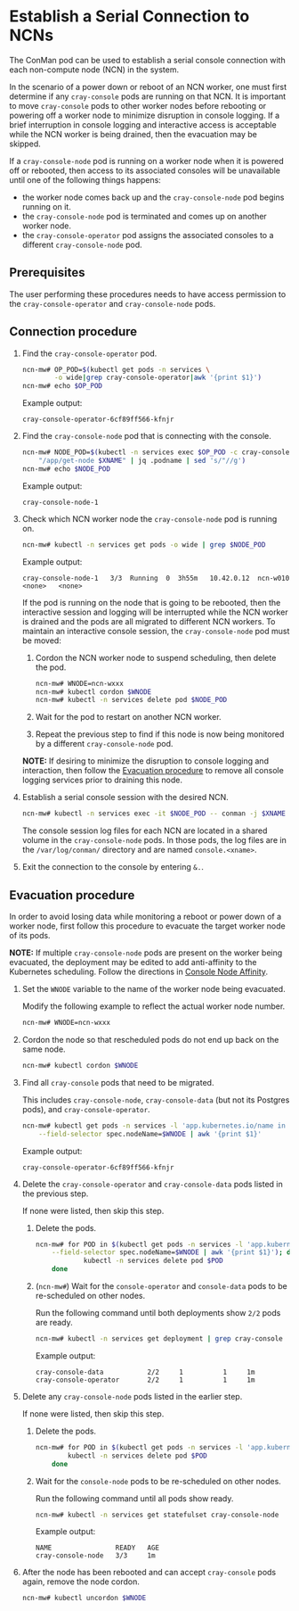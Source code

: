# Establish a Serial Connection to NCNs

The ConMan pod can be used to establish a serial console connection with each non-compute node (NCN) in the system.

In the scenario of a power down or reboot of an NCN worker, one must first determine if any `cray-console` pods
are running on that NCN. It is important to move `cray-console` pods to other worker nodes before rebooting or
powering off a worker node to minimize disruption in console logging. If a brief interruption in console logging
and interactive access is acceptable while the NCN worker is being drained, then the evacuation may be skipped.

If a `cray-console-node` pod is running on a worker node when it is powered off or rebooted, then access to its
associated consoles will be unavailable until one of the following things happens:

* the worker node comes back up and the `cray-console-node` pod begins running on it.
* the `cray-console-node` pod is terminated and comes up on another worker node.
* the `cray-console-operator` pod assigns the associated consoles to a different `cray-console-node` pod.

## Prerequisites

The user performing these procedures needs to have access permission to the `cray-console-operator` and `cray-console-node` pods.

## Connection procedure

1. Find the `cray-console-operator` pod.

    ```bash
    ncn-mw# OP_POD=$(kubectl get pods -n services \
            -o wide|grep cray-console-operator|awk '{print $1}')
    ncn-mw# echo $OP_POD
    ```

    Example output:

    ```text
    cray-console-operator-6cf89ff566-kfnjr
    ```

1. Find the `cray-console-node` pod that is connecting with the console.

    ```bash
    ncn-mw# NODE_POD=$(kubectl -n services exec $OP_POD -c cray-console-operator -- sh -c \
        "/app/get-node $XNAME" | jq .podname | sed 's/"//g')
    ncn-mw# echo $NODE_POD
    ```

    Example output:

    ```text
    cray-console-node-1
    ```

1. Check which NCN worker node the `cray-console-node` pod is running on.

    ```bash
    ncn-mw# kubectl -n services get pods -o wide | grep $NODE_POD
    ```

    Example output:

    ```text
    cray-console-node-1   3/3  Running  0  3h55m   10.42.0.12  ncn-w010   <none>   <none>
    ```

    If the pod is running on the node that is going to be rebooted, then the interactive session
    and logging will be interrupted while the NCN worker is drained and the pods are all
    migrated to different NCN workers. To maintain an interactive console session, the
    `cray-console-node` pod must be moved:

    1. Cordon the NCN worker node to suspend scheduling, then delete the pod.

        ```bash
        ncn-mw# WNODE=ncn-wxxx
        ncn-mw# kubectl cordon $WNODE
        ncn-mw# kubectl -n services delete pod $NODE_POD
        ```

    1. Wait for the pod to restart on another NCN worker.

    1. Repeat the previous step to find if this node is now being monitored by a different `cray-console-node` pod.

    **NOTE:** If desiring to minimize the disruption to console logging and interaction, 
    then follow the [Evacuation procedure](#evacuation-procedure) to remove all console
    logging services prior to draining this node.

1. Establish a serial console session with the desired NCN.

    ```bash
    ncn-mw# kubectl -n services exec -it $NODE_POD -- conman -j $XNAME
    ```

    The console session log files for each NCN are located in a shared volume in the `cray-console-node` pods.
    In those pods, the log files are in the `/var/log/conman/` directory and are named `console.<xname>`.

1. Exit the connection to the console by entering `&.`.

## Evacuation procedure

In order to avoid losing data while monitoring a reboot or power down of a worker node,
first follow this procedure to evacuate the target worker node of its pods.

**NOTE:** If multiple `cray-console-node` pods are present on the worker being evacuated, the
deployment may be edited to add anti-affinity to the Kubernetes scheduling. Follow the directions
in [Console Node Affinity](../../troubleshooting/known_issues/console_node_affinity.md).

1. Set the `WNODE` variable to the name of the worker node being evacuated.

    Modify the following example to reflect the actual worker node number.

    ```bash
    ncn-mw# WNODE=ncn-wxxx
    ```

1. Cordon the node so that rescheduled pods do not end up back on the same node.

    ```bash
    ncn-mw# kubectl cordon $WNODE
    ```

1. Find all `cray-console` pods that need to be migrated.

    This includes `cray-console-node`, `cray-console-data` (but not its Postgres pods), and `cray-console-operator`.

    ```bash
    ncn-mw# kubectl get pods -n services -l 'app.kubernetes.io/name in (cray-console-node, cray-console-data, cray-console-operator)' \
        --field-selector spec.nodeName=$WNODE | awk '{print $1}'
    ```

    Example output:

    ```text
    cray-console-operator-6cf89ff566-kfnjr
    ```

1. Delete the `cray-console-operator` and `cray-console-data` pods listed in the previous step.

    If none were listed, then skip this step.

    1. Delete the pods.

        ```bash
        ncn-mw# for POD in $(kubectl get pods -n services -l 'app.kubernetes.io/name in (cray-console-data, cray-console-operator)' \
            --field-selector spec.nodeName=$WNODE | awk '{print $1}'); do
                    kubectl -n services delete pod $POD
            done
        ```

    1. (`ncn-mw#`) Wait for the `console-operator` and `console-data` pods to be re-scheduled on other nodes.

        Run the following command until both deployments show `2/2` pods are ready.

        ```bash
        ncn-mw# kubectl -n services get deployment | grep cray-console
        ```

        Example output:

        ```text
        cray-console-data           2/2     1          1     1m
        cray-console-operator       2/2     1          1     1m
        ```

1. Delete any `cray-console-node` pods listed in the earlier step.

    If none were listed, then skip this step.

    1. Delete the pods.

        ```bash
        ncn-mw# for POD in $(kubectl get pods -n services -l 'app.kubernetes.io/name=cray-console-node' --field-selector spec.nodeName=$WNODE | awk '{print $1}'); do
                kubectl -n services delete pod $POD
            done
        ```

    1. Wait for the `console-node` pods to be re-scheduled on other nodes.

        Run the following command until all pods show ready.

        ```bash
        ncn-mw# kubectl -n services get statefulset cray-console-node
        ```

        Example output:

        ```text
        NAME                READY   AGE
        cray-console-node   3/3     1m
        ```

1. After the node has been rebooted and can accept `cray-console` pods again, remove the node cordon.

    ```bash
    ncn-mw# kubectl uncordon $WNODE
    ```
